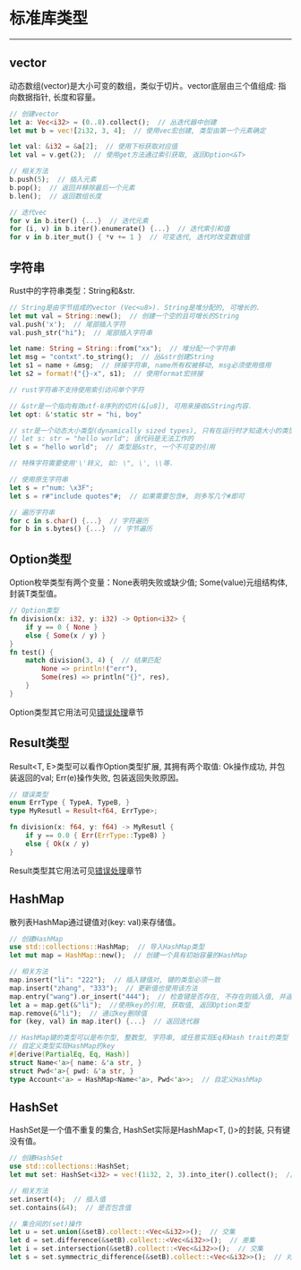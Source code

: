 # 标准库类型
---

## vector

动态数组(vector)是大小可变的数组，类似于切片。vector底层由三个值组成: 指向数据指针, 长度和容量。

```rust
// 创建vector
let a: Vec<i32> = (0..8).collect();  // 丛迭代器中创建
let mut b = vec![2i32, 3, 4];  // 使用vec宏创建, 类型由第一个元素确定

let val: &i32 = &a[2];  // 使用下标获取对应值
let val = v.get(2);  // 使用get方法通过索引获取, 返回Option<&T>

// 相关方法
b.push(5);  // 插入元素
b.pop();  // 返回并移除最后一个元素
b.len();  // 返回数组长度

// 迭代vec
for v in b.iter() {...}  // 迭代元素
for (i, v) in b.iter().enumerate() {...}  // 迭代索引和值
for v in b.iter_mut() { *v += 1 }  // 可变迭代, 迭代时改变数组值
```

## 字符串

Rust中的字符串类型：String和&str.

```rust
// String是由字节组成的vector (Vec<u8>). String是堆分配的, 可增长的.
let mut val = String::new();  // 创建一个空的且可增长的String
val.push('x');  // 尾部插入字符
val.push_str("hi");  // 尾部插入字符串

let name: String = String::from("xx");  // 堆分配一个字符串
let msg = "contxt".to_string();  // 丛&str创建String
let s1 = name + &msg;  // 拼接字符串, name所有权被移动, msg必须使用借用
let s2 = format!("{}-x", s1);  // 使用format宏拼接

// rust字符串不支持使用索引访问单个字符

// &str是一个指向有效utf-8序列的切片(&[u8]), 可用来接收&String内容.
let opt: &'static str = "hi, boy"

// str是一个动态大小类型(dynamically sized types), 只有在运行时才知道大小的类型.
// let s: str = "hello world"; 该代码是无法工作的
let s = "hello world";  // 类型是&str, 一个不可变的引用

// 特殊字符需要使用'\'转义, 如: \", \', \\等.

// 使用原生字符串
let s = r"num: \x3F";
let s = r#"include quotes"#;  // 如果需要包含#, 则多写几个#即可

// 遍历字符串
for c in s.char() {...}  // 字符遍历
for b in s.bytes() {...}  // 字节遍历
```

## Option类型

Option<T>枚举类型有两个变量：None表明失败或缺少值; Some(value)元组结构体, 封装T类型值。
 
```rust
// Option类型
fn division(x: i32, y: i32) -> Option<i32> {
    if y == 0 { None }
    else { Some(x / y) }
}
fn test() {
    match division(3, 4) {  // 结果匹配
        None => println!("err"),
        Some(res) => println("{}", res),
    }
}
```

Option类型其它用法可见[错误处理](../3-jin-jie-yu-fa/3.1-cuo-wu-chu-li.md)章节

## Result类型

Result<T, E>类型可以看作Option类型扩展, 其拥有两个取值: Ok<val>操作成功, 并包装返回的val; Err(e)操作失败, 包装返回失败原因。

```rust
// 错误类型
enum ErrType { TypeA, TypeB, }
type MyResutl = Result<f64, ErrType>;

fn division(x: f64, y: f64) -> MyResutl {
    if y == 0.0 { Err(ErrType::TypeB) }
    else { Ok(x / y)
}
```

Result类型其它用法可见[错误处理](../3-jin-jie-yu-fa/3.1-cuo-wu-chu-li.md)章节

## HashMap

散列表HashMap通过键值对(key: val)来存储值。

```rust
// 创建HashMap
use std::collections::HashMap;  // 导入HashMap类型
let mut map = HashMap::new();  // 创建一个具有初始容量的HashMap

// 相关方法
map.insert("li": "222");  // 插入键值对, 键的类型必须一致
map.insert("zhang", "333");  // 更新值也使用该方法
map.entry("wang").or_insert("444");  // 检查键是否存在, 不存在则插入值, 并返回该值的可变引用
let a = map.get(&"li");  //使用key的引用, 获取值, 返回Option类型
map.remove(&"li");  // 通过key删除值
for (key, val) in map.iter() {...}  // 返回迭代器

// HashMap键的类型可以是布尔型, 整数型, 字符串, 或任意实现Eq和Hash trait的类型
// 自定义类型实现HashMap的key
#[derive(PartialEq, Eq, Hash)]
struct Name<'a>{ name: &'a str, }
struct Pwd<'a>{ pwd: &'a str, }
type Account<'a> = HashMap<Name<'a>, Pwd<'a>>;  // 自定义HashMap
```

## HashSet

HashSet是一个值不重复的集合, HashSet<T>实际是HashMap<T, ()>的封装, 只有键没有值。

```rust
// 创建HashSet
use std::collections::HashSet;
let mut set: HashSet<i32> = vec!(1i32, 2, 3).into_iter().collect();  // 创建集合

// 相关方法
set.insert(4);  // 插入值
set.contains(&4);  // 是否包含值

// 集合间的(set)操作
let u = set.union(&setB).collect::<Vec<&i32>>();  // 交集
let d = set.difference(&setB).collect::<Vec<&i32>>();  // 差集
let i = set.intersection(&setB).collect::<Vec<&i32>>();  // 交集
let s = set.symmectric_difference(&setB).collect::<Vec<&i32>>();  // 对称集
```